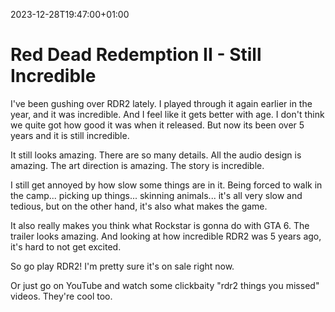 2023-12-28T19:47:00+01:00
# Red Dead Redemption II - Still Incredible

I've been gushing over RDR2 lately. I played through it again earlier in the year, and it was incredible. And I feel like it gets better with age. I don't think we quite got how good it was when it released. But now its been over 5 years and it is still incredible. 

It still looks amazing. There are so many details. All the audio design is amazing. The art direction is amazing. The story is incredible. 

I still get annoyed by how slow some things are in it. Being forced to walk in the camp... picking up things... skinning animals... it's all very slow and tedious, but on the other hand, it's also what makes the game. 

It also really makes you think what Rockstar is gonna do with GTA 6. The trailer looks amazing. And looking at how incredible RDR2 was 5 years ago, it's hard to not get excited.

So go play RDR2! I'm pretty sure it's on sale right now. 

Or just go on YouTube and watch some clickbaity "rdr2 things you missed" videos. They're cool too.


